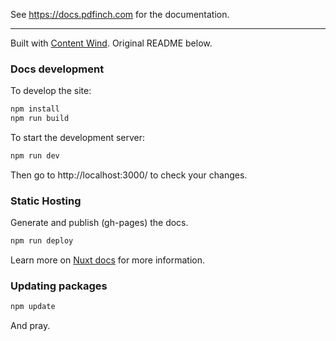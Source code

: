 See https://docs.pdfinch.com for the documentation.

---
Built with [Content Wind](https://github.com/Atinux/content-wind/). Original README below.

### Docs development
To develop the site:
```bash
npm install
npm run build
```

To start the development server:
```bash
npm run dev
```
Then go to http://localhost:3000/ to check your changes.

### Static Hosting
Generate and publish (gh-pages) the docs.

```bash
npm run deploy
```

Learn more on [Nuxt docs](https://v3.nuxtjs.org/guide/deploy/node-server) for more information.

### Updating packages
```bash
npm update
```
And pray.